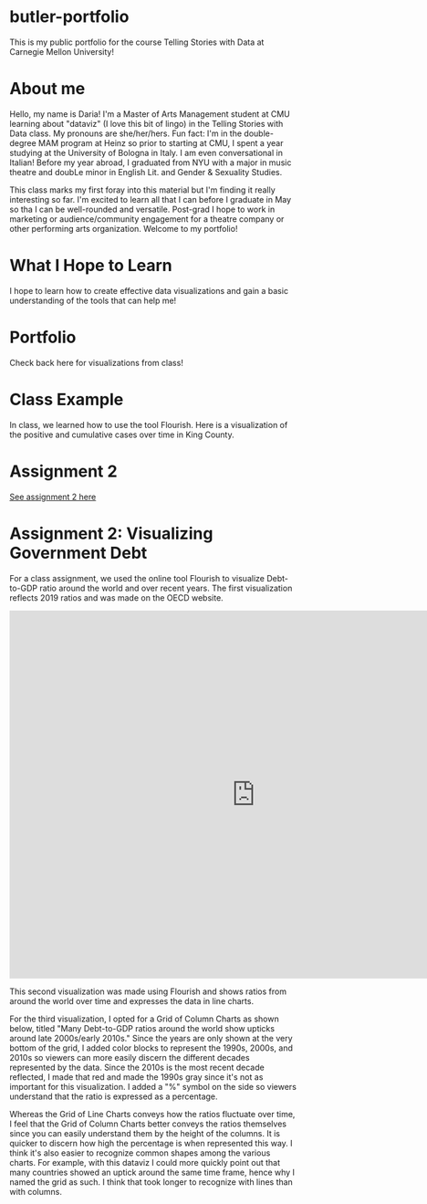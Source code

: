 # butler-portfolio
This is my public portfolio for the course Telling Stories with Data at Carnegie Mellon University!

# About me
Hello, my name is Daria! I'm a Master of Arts Management student at CMU learning about "dataviz" (I love this bit of lingo) in the Telling Stories with Data class. My pronouns are she/her/hers. Fun fact: I'm in the double-degree MAM program at Heinz so prior to starting at CMU, I spent a year studying at the University of Bologna in Italy. I am even conversational in Italian! Before my year abroad, I graduated from NYU with a major in music theatre and doubLe minor in English Lit. and Gender & Sexuality Studies.

This class marks my first foray into this material but I'm finding it really interesting so far. I'm excited to learn all that I can before I graduate in May so tha I can be well-rounded and versatile. Post-grad I hope to work in marketing or audience/community engagement for a theatre company or other performing arts organization. Welcome to my portfolio!

# What I Hope to Learn
I hope to learn how to create effective data visualizations and gain a basic understanding of the tools that can help me!

# Portfolio
Check back here for visualizations from class!

# Class Example 
In class, we learned how to use the tool Flourish. Here is a visualization of the positive and cumulative cases over time in King County.
<div class="flourish-embed flourish-chart" data-src="visualisation/5255820"><script src="https://public.flourish.studio/resources/embed.js"></script></div>

# Assignment 2
[See assignment 2 here](/assignment2)

# Assignment 2: Visualizing Government Debt
For a class assignment, we used the online tool Flourish to visualize Debt-to-GDP ratio around the world and over recent years. The first visualization reflects 2019 ratios and was made on the OECD website.
<iframe src="https://data.oecd.org/chart/6gMF" width="860" height="645" style="border: 0" mozallowfullscreen="true" webkitallowfullscreen="true" allowfullscreen="true"><a href="https://data.oecd.org/chart/6gMF" target="_blank">OECD Chart: General government debt, Total, % of GDP, Annual, 2019</a></iframe>

This second visualization was made using Flourish and shows ratios from around the world over time and expresses the data in line charts.
<div class="flourish-embed flourish-chart" data-src="visualisation/5291010"><script src="https://public.flourish.studio/resources/embed.js"></script></div>

For the third visualization, I opted for a Grid of Column Charts as shown below, titled "Many Debt-to-GDP ratios around the world show upticks around late 2000s/early 2010s." Since the years are only shown at the very bottom of the grid, I added color blocks to represent the 1990s, 2000s, and 2010s so viewers can more easily discern the different decades represented by the data. Since the 2010s is the most recent decade reflected, I made that red and made the 1990s gray since it's not as important for this visualization. I added a "%" symbol on the side so viewers understand that the ratio is expressed as a percentage.

Whereas the Grid of Line Charts conveys how the ratios fluctuate over time, I feel that the Grid of Column Charts better conveys the ratios themselves since you can easily understand them by the height of the columns. It is quicker to discern how high the percentage is when represented this way. I think it's also easier to recognize common shapes among the various charts. For example, with this dataviz I could more quickly point out that many countries showed an uptick around the same time frame, hence why I named the grid as such. I think that took longer to recognize with lines than with columns.
<div class="flourish-embed flourish-chart" data-src="visualisation/5291097"><script src="https://public.flourish.studio/resources/embed.js"></script></div>
